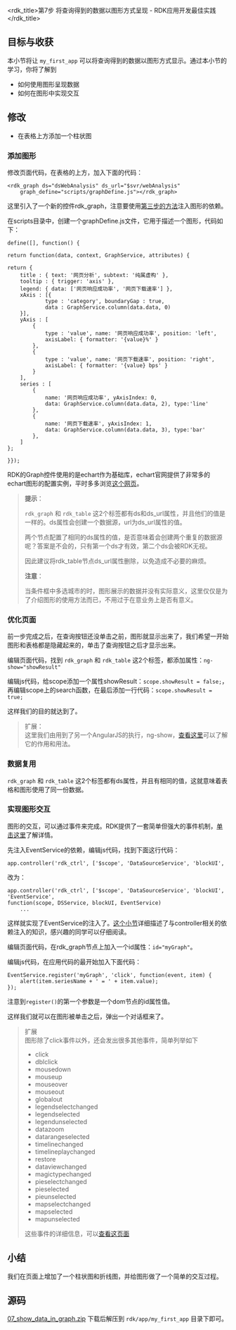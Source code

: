 <rdk_title>第7步 将查询得到的数据以图形方式呈现 - RDK应用开发最佳实践</rdk_title>

## 目标与收获

本小节将让 `my_first_app` 可以将查询得到的数据以图形方式显示。通过本小节的学习，你将了解到

- 如何使用图形呈现数据
- 如何在图形中实现交互


## 修改
- 在表格上方添加一个柱状图


### 添加图形
修改页面代码，在表格的上方，加入下面的代码：
~~~
<rdk_graph ds="dsWebAnalysis" ds_url="$svr/webAnalysis"
	graph_define="scripts/graphDefine.js"></rdk_graph>
~~~
这里引入了一个新的控件rdk_graph，注意要使用[第三步的方法](03_use_first_control.md#dep-inject)注入图形的依赖。

在scripts目录中，创建一个graphDefine.js文件，它用于描述一个图形，代码如下：
~~~
define([], function() {

return function(data, context, GraphService, attributes) {

return {
    title : { text: '网页分析', subtext: '纯属虚构' },
    tooltip : { trigger: 'axis' },
    legend: { data: ['网页响应成功率', '网页下载速率'] },
    xAxis : [{
            type : 'category', boundaryGap : true,
            data : GraphService.column(data.data, 0)
	}],
    yAxis : [
        {
            type : 'value', name: '网页响应成功率', position: 'left',
            axisLabel: { formatter: '{value}%' }
        },
        {
            type : 'value', name: '网页下载速率', position: 'right',
            axisLabel: { formatter: '{value} bps' }
        }
    ],
    series : [
        {
            name: '网页响应成功率', yAxisIndex: 0,
            data: GraphService.column(data.data, 2), type:'line'
        },
        {
            name: '网页下载速率', yAxisIndex: 1,
            data: GraphService.column(data.data, 3), type:'bar'
        },
    ]
};

}});
~~~

RDK的Graph控件使用的是echart作为基础库，echart官网提供了非常多的echart图形的配置实例，平时多多浏览[这个网页](http://echarts.baidu.com/examples.html)。

> **提示**：
> 
> `rdk_graph` 和 `rdk_table` 这2个标签都有ds和ds_url属性，并且他们的值是一样的。ds属性会创建一个数据源，url为ds_url属性的值。
> 
> 两个节点配置了相同的ds属性的值，是否意味着会创建两个重复的数据源呢？答案是不会的，只有第一个ds才有效，第二个ds会被RDK无视。
> 
> 因此建议将rdk_table节点ds_url属性删除，以免造成不必要的麻烦。
>
> **注意**：
> 
> 当条件框中多选城市的时，图形展示的数据并没有实际意义，这里仅仅是为了介绍图形的使用方法而已，不用过于在意业务上是否有意义。

### 优化页面
前一步完成之后，在查询按钮还没单击之前，图形就显示出来了，我们希望一开始图形和表格都是隐藏起来的，单击了查询按钮之后才显示出来。

编辑页面代码，找到 `rdk_graph` 和 `rdk_table` 这2个标签，都添加属性：`ng-show="showResult"`

编辑js代码，给scope添加一个属性showResult：`scope.showResult = false;`，再编辑scope上的search函数，在最后添加一行代码：`scope.showResult = true;`

这样我们的目的就达到了。

> 扩展：<br>
> 这里我们由用到了另一个AngularJS的执行，ng-show，[查看这里](http://docs.ngnice.com/api/ng/directive/ngShow)可以了解它的作用和用法。

### 数据复用

`rdk_graph` 和 `rdk_table` 这2个标签都有ds属性，并且有相同的值，这就意味着表格和图形使用了同一份数据。

### 实现图形交互
图形的交互，可以通过事件来完成。RDK提供了一套简单但强大的事件机制，[单击这里](/doc/client/common/event/EventService.md)了解详情。

先注入EventService的依赖，编辑js代码，找到下面这行代码：
~~~
app.controller('rdk_ctrl', ['$scope', 'DataSourceService', 'blockUI',
~~~
改为：
~~~
app.controller('rdk_ctrl', ['$scope', 'DataSourceService', 'blockUI', 'EventService',
function(scope, DSService, blockUI, EventService)
	...
~~~

这样就实现了EventService的注入了。[这个小节](/doc/client/common/dependency_injection.md#ctrl)详细描述了与controller相关的依赖注入的知识，感兴趣的同学可以仔细阅读。

编辑页面代码，在rdk_graph节点上加入一个id属性：`id="myGraph"`。

编辑js代码，在应用代码的最开始加入下面代码：
~~~
EventService.register('myGraph', 'click', function(event, item) {
	alert(item.seriesName + ' = ' + item.value);
});
~~~
注意到`register()`的第一个参数是一个dom节点的id属性值。

这样我们就可以在图形被单击之后，弹出一个对话框来了。

> 扩展<br>
> 图形除了click事件以外，还会发出很多其他事件，简单列举如下
> 
> - click
> - dblclick
> - mousedown
> - mouseup
> - mouseover
> - mouseout
> - globalout
> - legendselectchanged
> - legendselected
> - legendunselected
> - datazoom
> - datarangeselected
> - timelinechanged
> - timelineplaychanged
> - restore
> - dataviewchanged
> - magictypechanged
> - pieselectchanged
> - pieselected
> - pieunselected
> - mapselectchanged
> - mapselected
> - mapunselected
> 
> 这些事件的详细信息，可以[查看这页面](http://echarts.baidu.com/api.html#events)




## 小结
我们在页面上增加了一个柱状图和折线图，并给图形做了一个简单的交互过程。

## 源码
[07_show_data_in_graph.zip](07_show_data_in_graph.zip) 下载后解压到 `rdk/app/my_first_app` 目录下即可。

